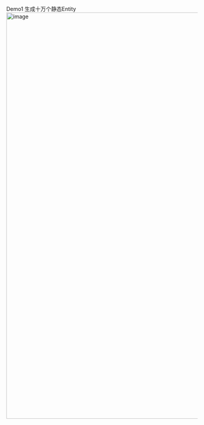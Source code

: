 Demo1  生成十万个静态Entity
<img width="1808" height="1069" alt="image" src="https://github.com/user-attachments/assets/01ea97ef-196d-4127-b84d-bbc36bb54919" />
